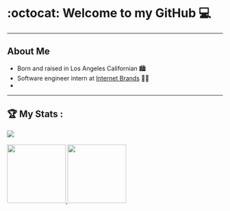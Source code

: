 
# :octocat: Welcome to my GitHub :computer:
---
<!-- About Me section -->
## About Me
- Born and raised in Los Angeles Californian :cityscape:
- Software engineer intern at [Internet Brands](https://www.internetbrands.com/) :technologist:
- 


---
<!-- My Stats section -->
## :trophy: My Stats :
<div style="width: 100%;">
<a href="https://wakatime.com/@Sean_paul">
    <img  src="https://github-readme-stats.vercel.app/api/wakatime?username=Sean_paul">
</a>
</div>
<br />
<a href="https://github.com/seanybarra/seanybarra">
    <img height="137px" src="https://github-readme-stats.vercel.app/api/top-langs/?username=seanybarra&layout=compact&theme=dark">
    <img height="137px" src="https://github-readme-stats.vercel.app/api?username=seanybarra&theme=dark">
</a>

